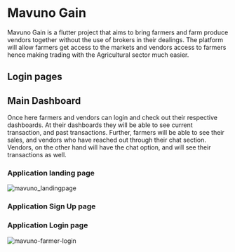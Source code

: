 # Mavuno Gain

Mavuno Gain is a flutter project that aims to bring farmers and farm produce vendors together without the use of brokers in their dealings. The platform will allow farmers get access to the markets and vendors access to farmers hence making trading with the Agricultural sector much easier. 

## Login pages

## Main Dashboard
Once here farmers and vendors can login and check out their respective dashboards. At their dashboards they will be able to see current transaction, and past transactions. Further, farmers will be able to see their sales, and vendors who have reached out through their chat section. Vendors, on the other hand will have the chat option, and will see their transactions as well. 

### Application landing page
![mavuno_landingpage](https://github.com/user-attachments/assets/bfd49bba-9fc4-4ebf-9bf0-c1945a6bf89d)

### Application Sign Up page

### Application Login page 
![mavuno-farmer-login](https://github.com/user-attachments/assets/716604b4-f465-4dd3-9fe9-6eaf987bc9f1)
